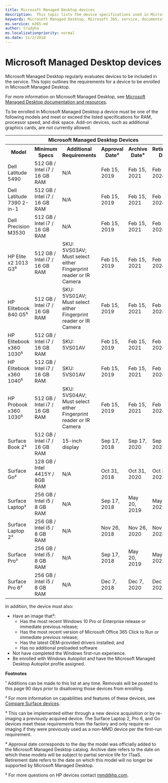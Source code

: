 ```yaml
---
title: Microsoft Managed Desktop devices
description:  This topic lists the device specifications used in Microsoft Managed Desktop.
keywords: Microsoft Managed Desktop, Microsoft 365, service, documentation
ms.service: m365-md
author: trudyha
ms.localizationpriority: normal
ms.date: 11/2/2018
---
```


# Microsoft Managed Desktop devices

Microsoft Managed Desktop regularly evaluates devices to be included in the service. This topic outlines the requirements for a device to be enrolled in Microsoft Managed Desktop.

For more information on Microsoft Managed Desktop, see [Microsoft Managed Desktop documentation and resources](https://docs.microsoft.com/microsoft-365/managed-desktop/). 

<!-- Microsoft 365 E5; Device as a Service -->
<!-- Split from device & technologies topic. Destination topic for aka.ms/device-list  -->
To be enrolled in Microsoft Managed Desktop a device must be one of the following models and meet or exceed the listed specifications for RAM, processor speed, and disk space. Add-on devices, such as additional graphics cards, are not currently allowed.

<table>
<tr><th colspan="6">Microsoft Managed Desktop Devices</th></tr>
<tr><th>Model</th><th>Minimum Specs</th><th>Additional Requirements</th><th>Approval Date&#8308;</th><th>Archive Date&#8308;</th><th>Retirement Date&#8308;</th></tr>
<tr><td>Dell Latitude 5490</td><td>512 GB / Intel i7 / 16 GB RAM</td><td>N/A</td><td>Feb 15, 2019</td><td>Feb 15, 2021</td><td>Feb 15, 2024</td></tr>
<tr><td>Dell Latitude 7390 2-in-1</td><td>512 GB / Intel i7 / 16 GB RAM</td><td>N/A</td><td>Feb 15, 2019</td><td>Feb 15, 2021</td><td>Feb 15, 2024</td></tr>
<tr><td>Dell Precision M3530</td><td>512 GB / Intel i7 / 16 GB RAM</td><td>N/A</td><td>Feb 15, 2019</td><td>Feb 15, 2021</td><td>Feb 15, 2024</td></tr>
<tr><td>HP Elite x2 1013 G3&#8309;</td><td>512 GB / Intel i7 / 16 GB RAM</td><td>SKU: 5VS03AV;<br /> Must select either Fingerprint reader or IR Camera</td><td>Feb 15, 2019</td><td>Feb 15, 2021</td><td>Feb 15, 2024</td></tr>
<tr><td>HP Elitebook 840 G5&#8309;</td><td>512 GB / Intel i7 / 16 GB RAM</td><td>SKU: 5VS01AV;<br /> Must select either Fingerprint reader or IR Camera</td><td>Feb 15, 2019</td><td>Feb 15, 2021</td><td>Feb 15, 2024</td></tr>
<tr><td>HP Elitebook x360 1030&#8309;</td><td>512 GB / Intel i7 / 16 GB RAM</td><td>SKU: 5VS01AV</td><td>Feb 15, 2019</td><td>Feb 15, 2021</td><td>Feb 15, 2024</td></tr>
<tr><td>HP Elitebook x360 1040&#8309;</td><td>512 GB / Intel i7 / 16 GB RAM</td><td>SKU: 5VS01AV</td><td>Feb 15, 2019</td><td>Feb 15, 2021</td><td>Feb 15, 2024</td></tr>
<tr><td>HP Probook x360 1030&#8309;</td><td>512 GB / Intel i7 / 16 GB RAM</td><td>SKU: 5VS04AV;<br /> Must select either Fingerprint reader or IR Camera</td><td>Feb 15, 2019</td><td>Feb 15, 2021</td><td>Feb 15, 2024</td></tr>
<tr><td>Surface Book 2&#x00B2;</td><td>512 GB / Intel i7 / 16 GB RAM</td><td>15-inch display</td><td>Sep 17, 2018</td><td>Sep 17, 2020</td><td>Sep 17, 2023</td></tr>
<tr><td>Surface Go&#x00B2;</td><td>128 GB / Intel 4415Y / 8GB RAM</td><td>N/A</td><td>Oct 31, 2018</td><td>Oct 31, 2020</td><td>Oct 31, 2023</td></tr>
<tr><td>Surface Laptop&#x00B2;</td><td>256 GB / Intel i5 / 8 GB RAM</td><td>N/A</td><td>Sep 17, 2018</td><td>May 20, 2019</td><td>May 20, 2022</td></tr>
<tr><td>Surface Laptop 2&#x00B2;</td><td>256 GB / Intel i5 / 8 GB RAM </td><td>N/A</td><td>Nov 26, 2018</td><td>Nov 26, 2020</td><td>Nov 26, 2023</td></tr>
<tr><td>Surface Pro&#x00B2;</td><td> 256 GB / Intel i5 / 8 GB RAM</td><td>N/A</td><td>Sep 17, 2018</td><td>May 20, 2019</td><td>May 20, 2022</td></tr>
<tr><td>Surface Pro 6&#x00B2;</td><td>256 GB / Intel i5 / 8 GB RAM</td><td>N/A</td><td>Dec 7, 2018</td><td>Dec 7, 2020</td><td>Dec 7, 2023</td></tr>
</table>

In addition, the device must also:     

- Have an image that&#x00B3;:
    - Has the most recent Windows 10 Pro or Enterprise release or immediate previous release;
    - Has the most recent version of Microsoft Office 365 Click to Run or immediate previous release;
    - Has the latest OEM-provided drivers installed; and
    - Has no additional preloaded software
- Not have completed the Windows first-run experience.
- Be enrolled with Windows Autopilot and have the Microsoft Managed Desktop Autopilot profile assigned.

**Footnotes**

&#x00B9; Additions can be made to this list at any time. Removals will be posted to this page 90 days prior to disallowing those devices from enrolling.

&#x00B2; For more information on capabilities and features of these devices, see [Compare Surface devices](https://www.microsoft.com/surface/devices/compare-devices).

&#x00B3; This can be implemented either through a new device acquisition or by re-imaging a previously acquired device. The Surface Laptop 2, Pro 6, and Go devices meet these requirements from the factory and only require re-imaging if they were previously used as a non-MMD device per the first-run requirement.

&#8308; Approval date corresponds to the day the model was officially added to the Microsoft Managed Desktop catalog. Archive date refers to the date on which these models will be subject to partial service life for ITaaS. Retirement date refers to the date on which this model will no longer be supported by Microsoft Managed Desktop.

&#8309; For more questions on HP devices contact <a href="mailto:mmd@hp.com">mmd@hp.com</a>.

